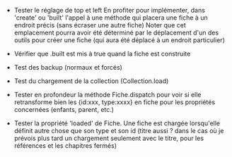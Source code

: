 * Tester le réglage de top et left
  En profiter pour implémenter, dans 'create' ou 'built' l'appel à une méthode
  qui placera une fiche à un endroit précis (sans écraser une autre fiche)
  Noter que cet emplacement pourra avoir été déterminé par le déplacement d'un
  des outils pour créer une fiche (qui aura été déplacé à un endroit particulier)
  
* Vérifier que <fiche>.built est mis à true quand la fiche est construite
* Test des backup (normaux et forcés)
* Test du chargement de la collection (Collection.load)
* Tester en profondeur la méthode Fiche.dispatch pour voir si elle
  retransforme bien les {id:xxx, type:xxxx} en fiche pour les propriétés
  concernées (enfants, parent, etc.)
* Tester la propriété 'loaded' de Fiche. Une fiche est chargée lorsqu'elle
  définit autre chose que son type et son id (titre aussi ? dans le cas où
  je prévois plus tard un chargement seulement avec le titre, pour les
  références et les chapitres fermés)